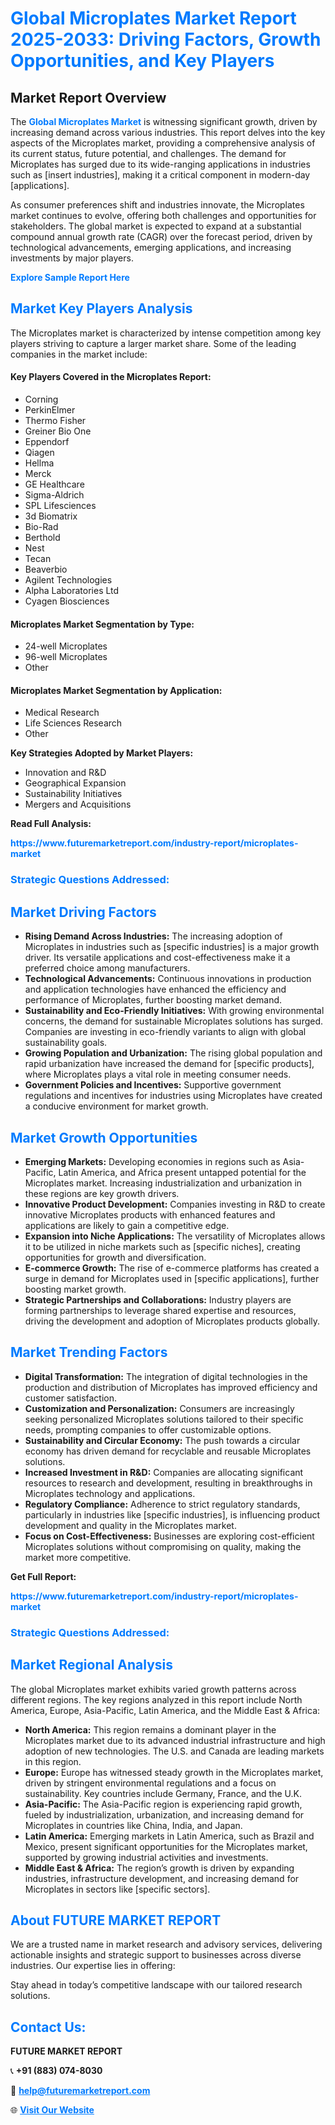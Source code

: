 <h1 style="color: #007BFF;">Global Microplates Market Report 2025-2033: Driving Factors, Growth Opportunities, and Key Players</h1>

<section id="overview">
<h2>Market Report Overview</h2>
<p>The <a href="https://www.futuremarketreport.com/industry-report/microplates-market" style="color: #007BFF; text-decoration: none;"><strong>Global Microplates Market</strong></a> is witnessing significant growth, driven by increasing demand across various industries. This report delves into the key aspects of the Microplates market, providing a comprehensive analysis of its current status, future potential, and challenges. The demand for Microplates has surged due to its wide-ranging applications in industries such as [insert industries], making it a critical component in modern-day [applications].</p>
<p>As consumer preferences shift and industries innovate, the Microplates market continues to evolve, offering both challenges and opportunities for stakeholders. The global market is expected to expand at a substantial compound annual growth rate (CAGR) over the forecast period, driven by technological advancements, emerging applications, and increasing investments by major players.</p>
</section>

<section id="overview">
<p><a href="https://www.futuremarketreport.com/request-sample/reportId=90958" style="color: #007BFF; text-decoration: none;"><strong>Explore Sample Report Here</strong></a></p>
</section>

<section id="key-players">
<h2 style="color: #007BFF;">Market Key Players Analysis</h2>
<p>The Microplates market is characterized by intense competition among key players striving to capture a larger market share. Some of the leading companies in the market include:</p>
<h4>Key Players Covered in the Microplates Report:</h4>
<ul><li>Corning</li><li>PerkinElmer</li><li>Thermo Fisher</li><li>Greiner Bio One</li><li>Eppendorf</li><li>Qiagen</li><li>Hellma</li><li>Merck</li><li>GE Healthcare</li><li>Sigma-Aldrich</li><li>SPL Lifesciences</li><li>3d Biomatrix</li><li>Bio-Rad</li><li>Berthold</li><li>Nest</li><li>Tecan</li><li>Beaverbio</li><li>Agilent Technologies</li><li>Alpha Laboratories Ltd</li><li>Cyagen Biosciences</li></ul>
<h4>Microplates Market Segmentation by Type:</h4>
<ul><li>24-well Microplates</li><li>96-well Microplates</li><li>Other</li></ul>

<h4>Microplates Market Segmentation by Application:</h4>
<ul><li>Medical Research</li><li>Life Sciences Research</li><li>Other</li></ul>
<p><strong>Key Strategies Adopted by Market Players:</strong></p>
<ul>
<li>Innovation and R&D</li>
<li>Geographical Expansion</li>
<li>Sustainability Initiatives</li>
<li>Mergers and Acquisitions</li>
</ul>
</section>

<section>
<p><strong>Read Full Analysis: </strong></p><a href="https://www.futuremarketreport.com/industry-report/microplates-market" style="color: #007BFF; text-decoration: none;"><strong>https://www.futuremarketreport.com/industry-report/microplates-market</strong></a>
<h3 style="color: #007BFF;">Strategic Questions Addressed:</h3>
</section>

<section id="driving-factors">
<h2 style="color: #007BFF;">Market Driving Factors</h2>
<ul>
<li><strong>Rising Demand Across Industries:</strong> The increasing adoption of Microplates in industries such as [specific industries] is a major growth driver. Its versatile applications and cost-effectiveness make it a preferred choice among manufacturers.</li>
<li><strong>Technological Advancements:</strong> Continuous innovations in production and application technologies have enhanced the efficiency and performance of Microplates, further boosting market demand.</li>
<li><strong>Sustainability and Eco-Friendly Initiatives:</strong> With growing environmental concerns, the demand for sustainable Microplates solutions has surged. Companies are investing in eco-friendly variants to align with global sustainability goals.</li>
<li><strong>Growing Population and Urbanization:</strong> The rising global population and rapid urbanization have increased the demand for [specific products], where Microplates plays a vital role in meeting consumer needs.</li>
<li><strong>Government Policies and Incentives:</strong> Supportive government regulations and incentives for industries using Microplates have created a conducive environment for market growth.</li>
</ul>
</section>

<section id="growth-opportunities">
<h2 style="color: #007BFF;">Market Growth Opportunities</h2>
<ul>
<li><strong>Emerging Markets:</strong> Developing economies in regions such as Asia-Pacific, Latin America, and Africa present untapped potential for the Microplates market. Increasing industrialization and urbanization in these regions are key growth drivers.</li>
<li><strong>Innovative Product Development:</strong> Companies investing in R&D to create innovative Microplates products with enhanced features and applications are likely to gain a competitive edge.</li>
<li><strong>Expansion into Niche Applications:</strong> The versatility of Microplates allows it to be utilized in niche markets such as [specific niches], creating opportunities for growth and diversification.</li>
<li><strong>E-commerce Growth:</strong> The rise of e-commerce platforms has created a surge in demand for Microplates used in [specific applications], further boosting market growth.</li>
<li><strong>Strategic Partnerships and Collaborations:</strong> Industry players are forming partnerships to leverage shared expertise and resources, driving the development and adoption of Microplates products globally.</li>
</ul>
</section>

<section id="trending-factors">
<h2 style="color: #007BFF;">Market Trending Factors</h2>
<ul>
<li><strong>Digital Transformation:</strong> The integration of digital technologies in the production and distribution of Microplates has improved efficiency and customer satisfaction.</li>
<li><strong>Customization and Personalization:</strong> Consumers are increasingly seeking personalized Microplates solutions tailored to their specific needs, prompting companies to offer customizable options.</li>
<li><strong>Sustainability and Circular Economy:</strong> The push towards a circular economy has driven demand for recyclable and reusable Microplates solutions.</li>
<li><strong>Increased Investment in R&D:</strong> Companies are allocating significant resources to research and development, resulting in breakthroughs in Microplates technology and applications.</li>
<li><strong>Regulatory Compliance:</strong> Adherence to strict regulatory standards, particularly in industries like [specific industries], is influencing product development and quality in the Microplates market.</li>
<li><strong>Focus on Cost-Effectiveness:</strong> Businesses are exploring cost-efficient Microplates solutions without compromising on quality, making the market more competitive.</li>
</ul>
</section>

<section>
<p><strong>Get Full Report: </strong></p><a href="https://www.futuremarketreport.com/industry-report/microplates-market" style="color: #007BFF; text-decoration: none;"><strong>https://www.futuremarketreport.com/industry-report/microplates-market</strong></a>
<h3 style="color: #007BFF;">Strategic Questions Addressed:</h3>
</section>


<section id="regional-analysis">
<h2 style="color: #007BFF;">Market Regional Analysis</h2>
<p>The global Microplates market exhibits varied growth patterns across different regions. The key regions analyzed in this report include North America, Europe, Asia-Pacific, Latin America, and the Middle East & Africa:</p>
<ul>
<li><strong>North America:</strong> This region remains a dominant player in the Microplates market due to its advanced industrial infrastructure and high adoption of new technologies. The U.S. and Canada are leading markets in this region.</li>
<li><strong>Europe:</strong> Europe has witnessed steady growth in the Microplates market, driven by stringent environmental regulations and a focus on sustainability. Key countries include Germany, France, and the U.K.</li>
<li><strong>Asia-Pacific:</strong> The Asia-Pacific region is experiencing rapid growth, fueled by industrialization, urbanization, and increasing demand for Microplates in countries like China, India, and Japan.</li>
<li><strong>Latin America:</strong> Emerging markets in Latin America, such as Brazil and Mexico, present significant opportunities for the Microplates market, supported by growing industrial activities and investments.</li>
<li><strong>Middle East & Africa:</strong> The region’s growth is driven by expanding industries, infrastructure development, and increasing demand for Microplates in sectors like [specific sectors].</li>
</ul>
</section>

<footer>
<h2 style="color: #007BFF;">About FUTURE MARKET REPORT</h2>
<p>We are a trusted name in market research and advisory services, delivering actionable insights and strategic support to businesses across diverse industries. Our expertise lies in offering:</p>

<p>Stay ahead in today’s competitive landscape with our tailored research solutions.</p>

<h2 style="color: #007BFF;">Contact Us:</h2>
<p><strong>FUTURE MARKET REPORT</strong></p>
<p>📞 <strong>+91 (883) 074-8030</strong></p>
<p>📧 <strong><a href="mailto:help@futuremarketreport.com" style="color: #007BFF;">help@futuremarketreport.com</a></strong></p>
<p>🌐 <strong><a href="https://www.futuremarketreport.com/" style="color: #007BFF;">Visit Our Website</a></strong></p>
</footer>